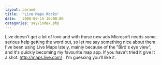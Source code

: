 ```yaml
---
layout: parand
title:  "Live Maps Rocks"
date:   2008-09-15 10:00:00
categories: say/index.php
---
```

Live doesn't get a lot of love and with those new ads Microsoft needs some serious help getting the word out, so let me say something nice about them. I've been using Live Maps lately, mainly because of the "Bird's eye view", and it's quickly becoming my favourite map app. If you have't tried it give it a shot: <http://maps.live.com/> . I'm guessing you'll like it.
